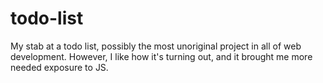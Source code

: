 # todo-list
My stab at a todo list, possibly the most unoriginal project in all of web development. However, I like how it's turning out, and it brought me more needed exposure to JS.
